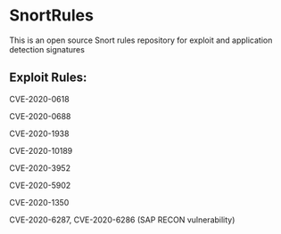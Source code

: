 # SnortRules

This is an open source Snort rules repository for exploit and application detection signatures

## Exploit Rules:

CVE-2020-0618

CVE-2020-0688

CVE-2020-1938

CVE-2020-10189

CVE-2020-3952

CVE-2020-5902

CVE-2020-1350

CVE-2020-6287, CVE-2020-6286 (SAP RECON vulnerability)
